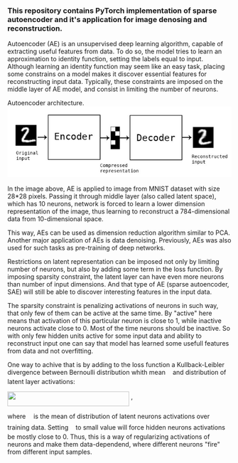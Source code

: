 ﻿### This repository contains PyTorch implementation of sparse autoencoder and it's application for image denosing and reconstruction.

Autoencoder (AE) is an unsupervised deep learning algorithm, capable of extracting useful features from data. To do so, the model tries to learn an approximation to identity function, setting the labels equal to input. Although learning an identity function may seem like an easy task, placing some constrains on a model makes it discover essential features for reconstructing input data. Typically, these constraints are imposed on the middle layer of AE model, and consist in limiting the number of neurons.

Autoencoder architecture.
![SAE](/images/SAE.jpeg)

In the image above, AE is applied to image from MNIST dataset with size 28*28 pixels. Passing it through middle layer (also called latent space), which has 10 neurons, network is forced to learn a lower dimension representation of the image, thus learning to reconstruct a 784-dimensional data from 10-dimensional space.

This way, AEs can be used as dimension reduction algorithm similar to PCA. Another major application of AEs is data denoising. Previously, AEs was also used for such tasks as pre-training of deep networks.

Restrictions on latent representation can be imposed not only by limiting number of neurons, but also by adding some term in the loss function. By imposing sparsity constraint, the latent layer can have even more neurons than number of input dimensions. And that type of AE (sparse autoencoder, SAE) will still be able to discover interesting features in the input data.

The sparsity constraint is penalizing activations of neurons in such way, that only few of them can be active at the same time. By "active" here means that activation of this particular neuron is close to 1, while inactive neurons activate close to 0. Most of the time neurons should be inactive. So with only few hidden units active for some input data and ability to reconstruct input one can say that model has learned some usefull features from data and not overfitting.

One way to achive that is by adding to the loss function a Kullback-Leibler divergence between Bernoulli distribution whith mean <img src="/tex/6dec54c48a0438a5fcde6053bdb9d712.svg?invert_in_darkmode&sanitize=true" align=middle width=8.49888434999999pt height=14.15524440000002pt/> and distribution of latent layer activations:

<img src="/tex/77cfa7d35f1f6e57bffec24519aaf628.svg?invert_in_darkmode&sanitize=true" align=middle width=274.40292165pt height=33.20539859999999pt/> ,

where <img src="/tex/2ece8916c80529609c5cc5d5b4e259f4.svg?invert_in_darkmode&sanitize=true" align=middle width=9.728951099999989pt height=22.831056599999986pt/> is the mean of distribution of latent neurons activations over training data. Setting <img src="/tex/6dec54c48a0438a5fcde6053bdb9d712.svg?invert_in_darkmode&sanitize=true" align=middle width=8.49888434999999pt height=14.15524440000002pt/> to small value will force hidden neurons activations be mostly close to 0. Thus, this is a way of regularizing activations of neurons and make them data-dependend, where different neurons "fire" from different input samples.



